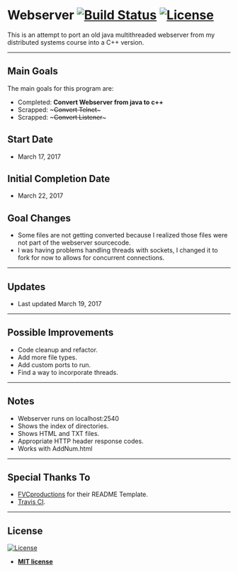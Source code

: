 # Webserver [![Build Status](https://travis-ci.org/tyl-/Webserver.svg?branch=master)](https://travis-ci.org/tyl-/Webserver) [![License](http://img.shields.io/:license-mit-blue.svg?style=flat-square)](http://badges.mit-license.org)

This is an attempt to port an old java multithreaded webserver from my distributed systems course into a C++ version.

---

## Main Goals

The main goals for this program are:
- Completed: **Convert Webserver from java to c++**
- Scrapped: ~~~Convert Telnet~~~
- Scrapped: ~~~Convert Listener~~~

## Start Date

- March 17, 2017

## Initial Completion Date

- March 22, 2017

## Goal Changes

- Some files are not getting converted because I realized those files were not part of the webserver sourcecode.
- I was having problems handling threads with sockets, I changed it to fork for now to allows for concurrent connections.

---

## Updates

- Last updated March 19, 2017

---

## Possible Improvements

- Code cleanup and refactor.
- Add more file types.
- Add custom ports to run.
- Find a way to incorporate threads.

---

## Notes

- Webserver runs on localhost:2540
- Shows the index of directories.
- Shows HTML and TXT files.
- Appropriate HTTP header response codes.
- Works with AddNum.html

---

## Special Thanks To

- <a href="http://fvcproductions.com" target="_blank">FVCproductions</a> for their README Template.
- <a href="https://travis-ci.org/" target="_blank">Travis CI</a>.

---

## License

[![License](http://img.shields.io/:license-mit-blue.svg?style=flat-square)](http://badges.mit-license.org)

- **[MIT license](http://opensource.org/licenses/mit-license.php)**